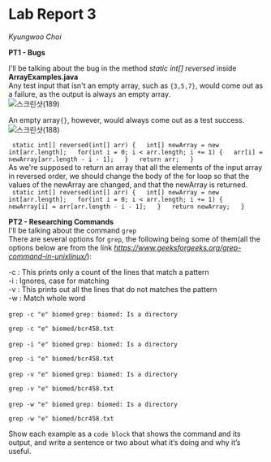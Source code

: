 # Lab Report 3 
*Kyungwoo Choi*  

**PT1 - Bugs**  

I'll be talking about the bug in the method *static int[] reversed* inside **ArrayExamples.java**  
Any test input that isn't an empty array, such as `{3,5,7}`, would come out as a failure, as the output is always an empty array.  
![스크린샷(189)](https://github.com/kyc013/cse15l-lab-reports/assets/147003854/a63153d8-ede8-4517-be87-d2d360360ced)  
  
An empty array`{}`, however, would always come out as a test success.  
![스크린샷(188)](https://github.com/kyc013/cse15l-lab-reports/assets/147003854/5c12492c-7ff7-42a7-87c5-21a04d538b99)  

`  static int[] reversed(int[] arr) {  
    int[] newArray = new int[arr.length];  
    for(int i = 0; i < arr.length; i += 1) {  
      arr[i] = newArray[arr.length - i - 1];  
    }  
    return arr;  
  }
  `  
As we're supposed to return an array that all the elements of the input array in reversed order, we should change the body of the for loop so that the values of the newArray are changed, and that the newArray is returned.  
`  static int[] reversed(int[] arr) {  
    int[] newArray = new int[arr.length];  
    for(int i = 0; i < arr.length; i += 1) {  
      newArray[i] = arr[arr.length - i - 1];  
    }  
    return newArray;  
  }
`  

**PT2 - Researching Commands**  
I'll be talking about the command `grep`  
There are several options for `grep`, the following being some of them(all the options below are from the link *https://www.geeksforgeeks.org/grep-command-in-unixlinux/*):  
  
-c : This prints only a count of the lines that match a pattern  
-i : Ignores, case for matching  
-v : This prints out all the lines that do not matches the pattern  
-w : Match whole word  

`grep -c "e" biomed`
`grep: biomed: Is a directory`

`grep -c "e" biomed/bcr458.txt`

`grep -i "e" biomed`
`grep: biomed: Is a directory`

`grep -i "e" biomed/bcr458.txt`

`grep -v "e" biomed`
`grep: biomed: Is a directory`

`grep -v "e" biomed/bcr458.txt`

`grep -w "e" biomed`
`grep: biomed: Is a directory`

`grep -w "e" biomed/bcr458.txt`

Show each example as a `code block` that shows the command and its output, and write a sentence or two about what it’s doing and why it’s useful.

